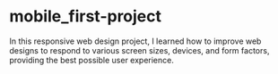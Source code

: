 # mobile_first-project
In this responsive web design project, I learned how to improve web designs to respond to various screen sizes, devices, and form factors, providing the best possible user experience.
